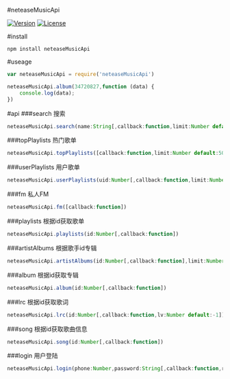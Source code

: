 #neteaseMusicApi
<p align="left">
    <a href="https://www.npmjs.com/package/neteaseMusicApi"><img src="https://img.shields.io/npm/v/neteaseMusicApi.svg" alt="Version"></a>
    <a href="https://www.npmjs.com/package/neteaseMusicApi"><img src="https://img.shields.io/npm/l/neteaseMusicApi.svg" alt="License"></a>
</p>

#install
``` 
npm install neteaseMusicApi
``` 

#useage
``` javascript
var neteaseMusicApi = require('neteaseMusicApi')

neteaseMusicApi.album(34720827,function (data) {
    console.log(data);
})
``` 

#api
###search 搜索
``` javascript
neteaseMusicApi.search(name:String[,callback:function,limit:Number default:3, offset:Number default:0])
```
###topPlaylists 热门歌单
``` javascript
neteaseMusicApi.topPlaylists([callback:function,limit:Number default:50, offset:Number default:0])
```
###userPlaylists 用户歌单
``` javascript
neteaseMusicApi.userPlaylists(uid:Number[,callback:function,limit:Number default:10, offset:Number default:0])
```
###fm 私人FM
``` javascript
neteaseMusicApi.fm([callback:function])
```
###playlists 根据id获取歌单
``` javascript
neteaseMusicApi.playlists(id:Number[,callback:function])
```
###artistAlbums 根据歌手id专辑
``` javascript
neteaseMusicApi.artistAlbums(id:Number[,callback:function],limit:Number default:10, offset:Number default:0])
```
###album 根据id获取专辑
``` javascript
neteaseMusicApi.album(id:Number[,callback:function])
```
###lrc 根据id获取歌词
``` javascript
neteaseMusicApi.lrc(id:Number[,callback:function,lv:Number default:-1])
```
###song 根据id获取歌曲信息
``` javascript
neteaseMusicApi.song(id:Number[,callback:function])
```
###login 用户登陆
``` javascript
neteaseMusicApi.login(phone:Number,password:String[,callback:function,rememberLogin:Boolean default:true])
```
